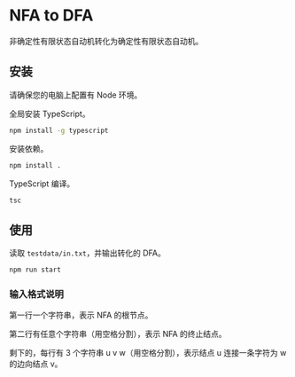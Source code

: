 # NFA to DFA

非确定性有限状态自动机转化为确定性有限状态自动机。

## 安装

请确保您的电脑上配置有 Node 环境。

全局安装 TypeScript。

```bash
npm install -g typescript
```

安装依赖。

```bash
npm install .
```

TypeScript 编译。

```bash
tsc
```

## 使用

读取 `testdata/in.txt`，并输出转化的 DFA。

```bash
npm run start
```

### 输入格式说明

第一行一个字符串，表示 NFA 的根节点。

第二行有任意个字符串（用空格分割），表示 NFA 的终止结点。

剩下的，每行有 3 个字符串 u v w（用空格分割），表示结点 u 连接一条字符为 w 的边向结点 v。
